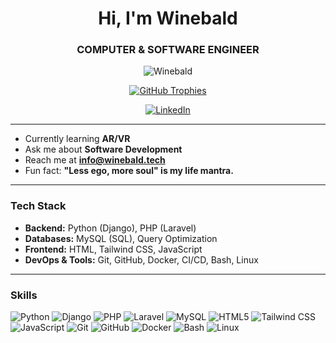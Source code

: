 <h1 align="center">Hi, I'm Winebald</h1>
<h3 align="center">COMPUTER & SOFTWARE ENGINEER</h3>

<p align="center">
  <img src="https://komarev.com/ghpvc/?username=banituze&label=Profile%20views&color=0e75b6&style=flat" alt="Winebald" />
</p>

<p align="center">
<a href="https://github.com/banituze"> 
  <img src="https://github-profile-trophy.vercel.app/?username=banituze&theme=matrix&title=-MultiLanguage" alt="GitHub Trophies" /> 
</a>
</p>

<p align="center">
  <a href="https://linkedin.com/in/winebald" target="_blank">
    <img src="https://img.shields.io/badge/LinkedIn-Winebald-blue?style=for-the-badge&logo=linkedin" alt="LinkedIn" />
  </a>
</p>

---

- Currently learning **AR/VR**  
- Ask me about **Software Development**  
- Reach me at **info@winebald.tech**  
- Fun fact: **"Less ego, more soul" is my life mantra.**

---

### Tech Stack

- **Backend:** Python (Django), PHP (Laravel)  
- **Databases:** MySQL (SQL), Query Optimization  
- **Frontend:** HTML, Tailwind CSS, JavaScript  
- **DevOps & Tools:** Git, GitHub, Docker, CI/CD, Bash, Linux

---

### Skills

![Python](https://img.shields.io/badge/Python-3776AB?style=for-the-badge&logo=python&logoColor=white)
![Django](https://img.shields.io/badge/Django-092E20?style=for-the-badge&logo=django&logoColor=white)
![PHP](https://img.shields.io/badge/PHP-777BB4?style=for-the-badge&logo=php&logoColor=white)
![Laravel](https://img.shields.io/badge/Laravel-FF2D20?style=for-the-badge&logo=laravel&logoColor=white)
![MySQL](https://img.shields.io/badge/MySQL-4479A1?style=for-the-badge&logo=mysql&logoColor=white)
![HTML5](https://img.shields.io/badge/HTML5-E34F26?style=for-the-badge&logo=html5&logoColor=white)
![Tailwind CSS](https://img.shields.io/badge/TailwindCSS-06B6D4?style=for-the-badge&logo=tailwindcss&logoColor=white)
![JavaScript](https://img.shields.io/badge/JavaScript-F7DF1E?style=for-the-badge&logo=javascript&logoColor=black)
![Git](https://img.shields.io/badge/Git-F05032?style=for-the-badge&logo=git&logoColor=white)
![GitHub](https://img.shields.io/badge/GitHub-181717?style=for-the-badge&logo=github&logoColor=white)
![Docker](https://img.shields.io/badge/Docker-2496ED?style=for-the-badge&logo=docker&logoColor=white)
![Bash](https://img.shields.io/badge/Bash-4EAA25?style=for-the-badge&logo=gnubash&logoColor=white)
![Linux](https://img.shields.io/badge/Linux-FCC624?style=for-the-badge&logo=linux&logoColor=black)
